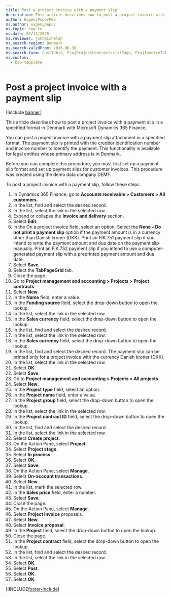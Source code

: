 ```yaml
--- 
title: Post a project invoice with a payment slip
description: This article describes how to post a project invoice with a payment slip in a specified format in Denmark with Microsoft Dynamics 365 Finance. 
author: EvgenyPopovMBS
ms.author: evgenypopov
ms.topic: how-to
ms.date: 03/11/2025
ms.reviewer: johnmichalak 
ms.search.region: Denmark
ms.search.validFrom: 2016-06-30
ms.search.form: CustTable, ProjProjectContractsListPage, ProjInvoiceTableCreate, ProjInvoiceTable, ProjProjectsListPage, ProjTableCreate, ProjGroupLookUp, ProjTable,  ProjTransOnAcc, ProjInvoiceProposalListPage, ProjInvoiceProposalCreateLines, ProjInvoiceProposalDetail, ProjInvoiceEditLines  
ms.custom: 
  - bap-template
---
```


# Post a project invoice with a payment slip

[!include [banner](../../includes/banner.md)]

This article describes how to post a project invoice with a payment slip in a specified format in Denmark with Microsoft Dynamics 365 Finance. 

You can post a project invoice with a payment slip attachment in a specified format. The payment slip is printed with the creditor identification number and invoice number to identify the payment. This functionality is available for legal entities whose primary address is in Denmark.

Before you can complete this procedure, you must first set up a payment slip format and set up payment slips for customer invoices. This procedure was created using the demo data company DEMF.

To post a project invoice with a payment slip, follow these steps. 

1. In Dynamics 365 Finance, go to **Accounts receivable \> Customers \> All customers**.
1. In the list, find and select the desired record.
1. In the list, select the link in the selected row.
1. Expand or collapse the **Invoice and delivery** section.
1. Select **Edit**.
1. In the On a project invoice field, select an option. Select the **None – Do not print a payment slip** option if the payment amount is in a currency other than Danish kroner (DKK). Print an FIK 751 payment slip if you intend to write the payment amount and due date on the payment slip manually. Print an FIK 752 payment slip if you intend to use a computer-generated payment slip with a preprinted payment amount and due date.     
1. Select **Save**.
1. Select the **TabPageGrid** tab.
1. Close the page.
1. Go to **Project management and accounting \> Projects \> Project contracts**.
1. Select **New**.
1. In the **Name** field, enter a value.
1. In the **Funding source** field, select the drop-down button to open the lookup.
1. In the list, select the link in the selected row.
1. In the **Sales currency** field, select the drop-down button to open the lookup.
1. In the list, find and select the desired record.
1. In the list, select the link in the selected row.
1. In the **Sales currency** field, select the drop-down button to open the lookup.
1. In the list, find and select the desired record. The payment slip can be printed only for a project invoice with the currency Danish kroner (DKK).  
1. In the list, select the link in the selected row.
1. Select **OK**.
1. Select **Save**.
1. Go to **Project management and accounting \> Projects \> All projects**.
1. Select **New**.
1. In the **Project type** field, select an option.
1. In the **Project name** field, enter a value.
1. In the **Project group** field, select the drop-down button to open the lookup.
1. In the list, select the link in the selected row.
1. In the **Project contract ID** field, select the drop-down button to open the lookup.
1. In the list, find and select the desired record.
1. In the list, select the link in the selected row.
1. Select **Create project**.
1. On the Action Pane, select **Project**.
1. Select **Project stage**.
1. Select **In process**.
1. Select **OK**.
1. Select **Save**.
1. On the Action Pane, select **Manage**.
1. Select **On-account transactions**.
1. Select **New**.
1. In the list, mark the selected row.
1. In the **Sales price** field, enter a number.
1. Select **Save**.
1. Close the page.
1. On the Action Pane, select **Manage**.
1. Select **Project invoice** proposals.
1. Select **New**.
1. Select **Invoice proposal**.
1. In the **Project** field, select the drop-down button to open the lookup.
1. Close the page.
1. In the **Project contract** field, select the drop-down button to open the lookup.
1. In the list, find and select the desired record.
1. In the list, select the link in the selected row.
1. Select **OK**.
1. Select **Post**.
1. Select **OK**.
1. Select **OK**.



[!INCLUDE[footer-include](../../../includes/footer-banner.md)]
